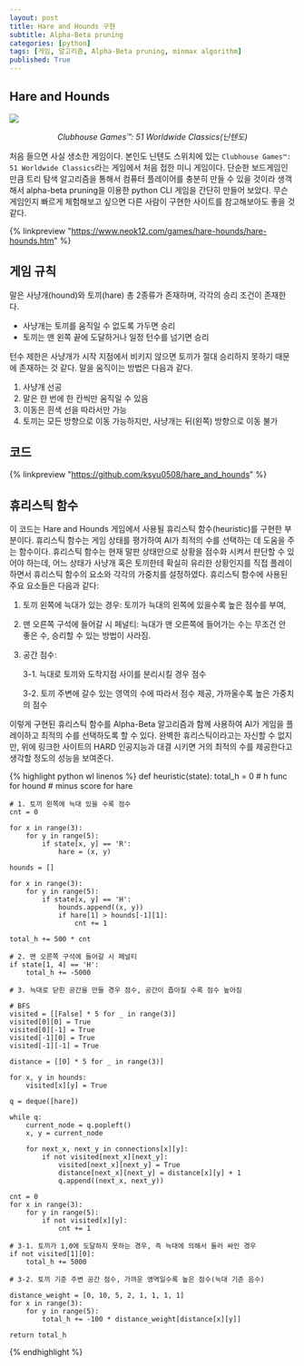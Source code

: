 ```yaml
---
layout: post
title: Hare and Hounds 구현
subtitle: Alpha-Beta pruning
categories: [python]
tags: [게임, 알고리즘, Alpha-Beta pruning, minmax algorithm]
published: True
---
```


## Hare and Hounds

![](https://www.nintendo.com/sg/switch/as7t/img/hero.jpg)
*<center>Clubhouse Games™: 51 Worldwide Classics(닌텐도)</center>*

처음 들으면 사실 생소한 게임이다. 본인도 닌텐도 스위치에 있는 `Clubhouse Games™: 51 Worldwide Classics`라는 게임에서 처음 접한 미니 게임이다. 단순한 보드게임인 만큼 트리 탐색 알고리즘을 통해서 컴퓨터 플레이어를 충분히 만들 수 있을 것이라 생객해서 alpha-beta pruning을 이용한 python CLI 게임을 간단히 만들어 보았다. 무슨 게임인지 빠르게 체험해보고 싶으면 다른 사람이 구현한 사이트를 참고해보아도 좋을 것 같다.

{% linkpreview "https://www.neok12.com/games/hare-hounds/hare-hounds.htm" %}

## 게임 규칙

말은 사냥개(hound)와 토끼(hare) 총 2종류가 존재하며, 각각의 승리 조건이 존재한다.

* 사냥개는 토끼를 움직일 수 없도록 가두면 승리
* 토끼는 맨 왼쪽 끝에 도달하거나 일정 턴수를 넘기면 승리

턴수 제한은 사냥개가 시작 지점에서 비키지 않으면 토끼가 절대 승리하지 못하기 때문에 존재하는 것 같다. 말을 움직이는 방법은 다음과 같다.

1. 사냥개 선공
2. 말은 한 번에 한 칸씩만 움직일 수 있음
3. 이동은 흰색 선을 따라서만 가능
4. 토끼는 모든 방향으로 이동 가능하지만, 사냥개는 뒤(왼쪽) 방향으로 이동 불가

## 코드

{% linkpreview "https://github.com/ksyu0508/hare_and_hounds" %}

## 휴리스틱 함수

이 코드는 Hare and Hounds 게임에서 사용될 휴리스틱 함수(heuristic)를 구현한 부분이다. 휴리스틱 함수는 게임 상태를 평가하여 AI가 최적의 수를 선택하는 데 도움을 주는 함수이다. 휴리스틱 함수는 현재 말판 상태만으로 상황을 점수화 시켜서 판단할 수 있어야 하는데, 어느 상태가 사냥개 혹은 토끼한테 확실히 유리한 상황인지를 직접 플레이하면서 휴리스틱 함수의 요소와 각각의 가중치를 설정하였다. 휴리스틱 함수에 사용된 주요 요소들은 다음과 같다:

1. 토끼 왼쪽에 늑대가 있는 경우: 토끼가 늑대의 왼쪽에 있을수록 높은 점수를 부여, 

2. 맨 오른쪽 구석에 들어갈 시 페널티: 늑대가 맨 오른쪽에 들어가는 수는 무조건 안 좋은 수, 승리할 수 있는 방법이 사라짐.

3. 공간 점수:

    3-1. 늑대로 토끼와 도착지점 사이를 분리시킬 경우 점수

    3-2. 토끼 주변에 갈수 있는 영역의 수에 따라서 점수 제공, 가까울수록 높은 가중치의 점수

이렇게 구현된 휴리스틱 함수를 Alpha-Beta 알고리즘과 함께 사용하여 AI가 게임을 플레이하고 최적의 수를 선택하도록 할 수 있다. 완벽한 휴리스틱이라고는 자신할 수 없지만, 위에 링크한 사이트의 HARD 인공지능과 대결 시키면 거의 최적의 수를 제공한다고 생각할 정도의 성능을 보여준다.

{% highlight python wl linenos %}
def heuristic(state):
    total_h = 0
    # h func for hound
    # minus score for hare

    # 1. 토끼 왼쪽에 늑대 있을 수록 점수
    cnt = 0

    for x in range(3):
        for y in range(5):
            if state[x, y] == 'R':
                hare = (x, y)

    hounds = []

    for x in range(3):
        for y in range(5):
            if state[x, y] == 'H':
                hounds.append((x, y))
                if hare[1] > hounds[-1][1]:
                    cnt += 1
    
    total_h += 500 * cnt

    # 2. 맨 오른쪽 구석에 들어갈 시 페널티
    if state[1, 4] == 'H':
        total_h += -5000

    # 3. 늑대로 닫힌 공간을 만들 경우 점수, 공간이 좁아질 수록 점수 높아짐

    # BFS
    visited = [[False] * 5 for _ in range(3)]
    visited[0][0] = True
    visited[0][-1] = True
    visited[-1][0] = True
    visited[-1][-1] = True

    distance = [[0] * 5 for _ in range(3)]
    
    for x, y in hounds:
        visited[x][y] = True

    q = deque([hare])

    while q:
        current_node = q.popleft()
        x, y = current_node

        for next_x, next_y in connections[x][y]:
            if not visited[next_x][next_y]:
                visited[next_x][next_y] = True
                distance[next_x][next_y] = distance[x][y] + 1
                q.append((next_x, next_y))

    cnt = 0
    for x in range(3):
        for y in range(5):
            if not visited[x][y]:
                cnt += 1
    
    # 3-1. 토끼가 1,0에 도달하지 못하는 경우, 즉 늑대에 의해서 둘러 싸인 경우
    if not visited[1][0]: 
        total_h += 5000

    # 3-2. 토끼 기준 주변 공간 점수, 가까운 영역일수록 높은 점수(늑대 기준 음수)

    distance_weight = [0, 10, 5, 2, 1, 1, 1, 1]
    for x in range(3):
        for y in range(5):
            total_h += -100 * distance_weight[distance[x][y]]

    return total_h
{% endhighlight %}
